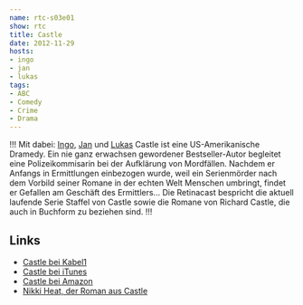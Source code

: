 ```yaml
---
name: rtc-s03e01
show: rtc
title: Castle
date: 2012-11-29
hosts:
- ingo
- jan
- lukas
tags:
- ABC
- Comedy
- Crime
- Drama
---
```

!!!
Mit dabei: [Ingo](https://twitter.com/ingoebel), [Jan](https://twitter.com/jvanvinkenroye) und [Lukas](https://twitter.com/blubser) Castle ist eine US-Amerikanische Dramedy. Ein nie ganz erwachsen gewordener Bestseller-Autor begleitet eine Polizeikommisarin bei der Aufklärung von Mordfällen. Nachdem er Anfangs in Ermittlungen einbezogen wurde, weil ein Serienmörder nach dem Vorbild seiner Romane in der echten Welt Menschen umbringt, findet er Gefallen am Geschäft des Ermittlers... Die Retinacast bespricht die aktuell laufende Serie Staffel von Castle sowie die Romane von Richard Castle, die auch in Buchform zu beziehen sind.
!!!

## Links

- [Castle bei Kabel1](http://www.kabeleins.de/tv/castle)
- [Castle bei iTunes](https://itunes.apple.com/de/tv-season/castle-staffel-1/id350559010)
- [Castle bei Amazon](http://www.amazon.de/Castle-komplette-erste-Staffel-DVDs/dp/B00377ISA2/ref=sr_1_2?ie=UTF8&qid=1353869500&sr=8-2)
- [Nikki Heat, der Roman aus Castle](http://www.amazon.de/Castle-1-Heat-Wave-Hitzewelle/dp/3864250072/ref=sr_1_1?ie=UTF8&qid=1353869527&sr=8-1)
